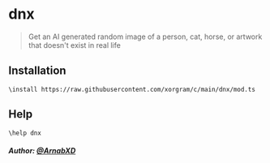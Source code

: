 # dnx

> Get an AI generated random image of a person, cat, horse, or artwork that doesn't exist in real life

## Installation

```text
\install https://raw.githubusercontent.com/xorgram/c/main/dnx/mod.ts
```

## Help

```text
\help dnx
```

##### Author: [@ArnabXD](https://github.com/ArnabXD)

